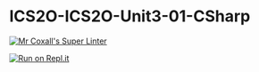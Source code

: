 # ICS2O-ICS2O-Unit3-01-CSharp

[![Mr Coxall's Super Linter](https://github.com/Timothy-Manwell/ICS2O-Unit3-01-CSharp/workflows/Mr%20Coxall's%20Super%20Linter/badge.svg)](https://github.com/Timothy-Manwell/ICS2O-Unit3-01-CSharp/actions/)

[![Run on Repl.it](https://repl.it/badge/github/Timothy-Manwell/ICS2O-Unit3-01-CSharp)](https://repl.it/github/Timothy-Manwell/ICS2O-Unit3-01-CSharp)

